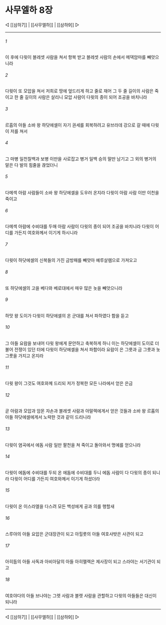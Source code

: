 # 사무엘하 8장

◁ [[삼하7]] | [[사무엘하]] | [[삼하9]] ▷
***

###### 1
이 후에 다윗이 블레셋 사람을 쳐서 항복 받고 블레셋 사람의 손에서 메덱암마를 빼앗으니라

###### 2
다윗이 또 모압을 쳐서 저희로 땅에 엎드리게 하고 줄로 재어 그 두 줄 길이의 사람은 죽이고 한 줄 길이의 사람은 살리니 모압 사람이 다윗의 종이 되어 조공을 바치니라

###### 3
르흡의 아들 소바 왕 하닷에셀이 자기 권세를 회복하려고 유브라데 강으로 갈 때에 다윗이 저를 쳐서

###### 4
그 마병 일천칠백과 보병 이만을 사로잡고 병거 일백 승의 말만 남기고 그 외의 병거의 말은 다 발의 힘줄을 끊었더니

###### 5
다메섹 아람 사람들이 소바 왕 하닷에셀을 도우러 온지라 다윗이 아람 사람 이만 이천을 죽이고

###### 6
다메섹 아람에 수비대를 두매 아람 사람이 다윗의 종이 되어 조공을 바치니라 다윗이 어디를 가든지 여호와께서 이기게 하시니라

###### 7
다윗이 하닷에셀의 신복들의 가진 금방패를 빼앗아 예루살렘으로 가져오고

###### 8
또 하닷에셀의 고을 베다와 베로대에서 매우 많은 놋을 빼앗으니라

###### 9
하맛 왕 도이가 다윗이 하닷에셀의 온 군대를 쳐서 파하였다 함을 듣고

###### 10
그 아들 요람을 보내어 다윗 왕에게 문안하고 축복하게 하니 이는 하닷에셀이 도이로 더불어 전쟁이 있던 터에 다윗이 하닷에셀을 쳐서 파함이라 요람이 은 그릇과 금 그릇과 놋 그릇을 가지고 온지라

###### 11
다윗 왕이 그것도 여호와께 드리되 저가 정복한 모든 나라에서 얻은 은금

###### 12
곧 아람과 모압과 암몬 자손과 블레셋 사람과 아말렉에게서 얻은 것들과 소바 왕 르홉의 아들 하닷에셀에게서 노략한 것과 같이 드리니라

###### 13
다윗이 염곡에서 에돔 사람 일만 팔천을 쳐 죽이고 돌아와서 명예를 얻으니라

###### 14
다윗이 에돔에 수비대를 두되 온 에돔에 수비대를 두니 에돔 사람이 다 다윗의 종이 되니라 다윗이 어디를 가든지 여호와께서 이기게 하셨더라

###### 15
다윗이 온 이스라엘을 다스려 모든 백성에게 공과 의를 행할새

###### 16
스루야의 아들 요압은 군대장관이 되고 아힐룻의 아들 여호사밧은 사관이 되고

###### 17
아히둡의 아들 사독과 아비아달의 아들 아히멜렉은 제사장이 되고 스라야는 서기관이 되고

###### 18
여호야다의 아들 브나야는 그렛 사람과 블렛 사람을 관할하고 다윗의 아들들은 대신이 되니라

***
◁ [[삼하7]] | [[사무엘하]] | [[삼하9]] ▷